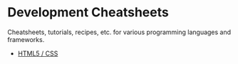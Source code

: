 # Development Cheatsheets

Cheatsheets, tutorials, recipes, etc. for various programming languages and frameworks.

- [HTML5 / CSS](./html5/readme.md)
